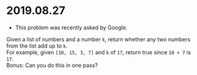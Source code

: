 # 2019.08.27

- This problem was recently asked by Google.

Given a list of numbers and a number `k`, return whether any two numbers from the list add up to `k`.  
For example, given `[10, 15, 3, 7]` and `k` of `17`, return true since `10 + 7` is `17`.  
Bonus: Can you do this in one pass?
